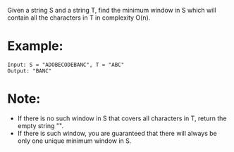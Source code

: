 Given a string S and a string T, find the minimum window in S which will contain all the characters in T in complexity O(n).

# Example:
```
Input: S = "ADOBECODEBANC", T = "ABC"
Output: "BANC"
```
# Note:

- If there is no such window in S that covers all characters in T, return the empty string "".
- If there is such window, you are guaranteed that there will always be only one unique minimum window in S.

